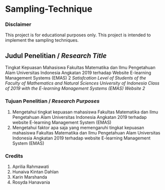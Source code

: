 # Sampling-Technique

### Disclaimer
This project is for educational purposes only. This project is intended to implement the sampling techniques.

## Judul Penelitian / _Research Title_
Tingkat Kepuasan Mahasiswa Fakultas Matematika dan Ilmu Pengetahuan Alam Universitas Indonesia Angkatan 2019 terhadap Website E-learning Management Systems (EMAS) 2
_Satisfcation Level of Students of the Faculty of Mathematics and Natural Sciences University of Indonesia Class of 2019 with the E-learning Management Systems (EMAS) Website 2_

### Tujuan Penelitian / _Research Purposes_
1. Mengetahui tingkat kepuasan mahasiswa Fakultas Matematika dan Ilmu Pengetahuan Alam Universitas Indonesia Angkatan 2019 terhadap website E-learning Management System (EMAS)
2. Mengetahui faktor apa saja yang memengaruhi tingkat kepuasan mahasiswa Fakultas Matematika dan Ilmu Pengetahuan Alam Universitas Indonesia Angkatan 2019 terhadap website E-learning Management System (EMAS)

### Credits
1. Aprilia Rahmawati
2. Hunaiva Kintan Dahlan
3. Karin Marshanda
4. Rosyda Hanavania
